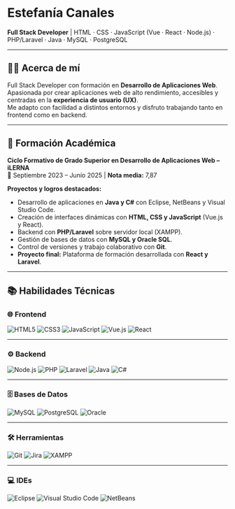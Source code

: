 # Estefanía Canales  
**Full Stack Developer** | HTML · CSS · JavaScript (Vue · React · Node.js) · PHP/Laravel · Java · MySQL · PostgreSQL  

---

## 👩‍💻 Acerca de mí  
Full Stack Developer con formación en **Desarrollo de Aplicaciones Web**.  
Apasionada por crear aplicaciones web de alto rendimiento, accesibles y centradas en la **experiencia de usuario (UX)**.  
Me adapto con facilidad a distintos entornos y disfruto trabajando tanto en frontend como en backend.  

---

## 💼 Formación Académica  
**Ciclo Formativo de Grado Superior en Desarrollo de Aplicaciones Web – iLERNA**  
📅 Septiembre 2023 – Junio 2025 | **Nota media:** 7,87  

**Proyectos y logros destacados:**  
- Desarrollo de aplicaciones en **Java y C#** con Eclipse, NetBeans y Visual Studio Code.  
- Creación de interfaces dinámicas con **HTML, CSS y JavaScript** (Vue.js y React).  
- Backend con **PHP/Laravel** sobre servidor local (XAMPP).  
- Gestión de bases de datos con **MySQL y Oracle SQL**.  
- Control de versiones y trabajo colaborativo con **Git**.  
- **Proyecto final:** Plataforma de formación desarrollada con **React y Laravel**.  

---

## 📚 Habilidades Técnicas  

### 🌐 Frontend  
![HTML5](https://img.shields.io/badge/HTML5-E34F26?style=for-the-badge&logo=html5&logoColor=white) 
![CSS3](https://img.shields.io/badge/CSS3-1572B6?style=for-the-badge&logo=css3&logoColor=white) 
![JavaScript](https://img.shields.io/badge/JavaScript-F7DF1E?style=for-the-badge&logo=javascript&logoColor=black) 
![Vue.js](https://img.shields.io/badge/Vue.js-35495E?style=for-the-badge&logo=vue.js&logoColor=4FC08D) 
![React](https://img.shields.io/badge/React-61DAFB?style=for-the-badge&logo=react&logoColor=black)  

---

### ⚙️ Backend  
![Node.js](https://img.shields.io/badge/Node.js-339933?style=for-the-badge&logo=node.js&logoColor=white) 
![PHP](https://img.shields.io/badge/PHP-777BB4?style=for-the-badge&logo=php&logoColor=white) 
![Laravel](https://img.shields.io/badge/Laravel-FF2D20?style=for-the-badge&logo=laravel&logoColor=white) 
![Java](https://img.shields.io/badge/Java-007396?style=for-the-badge&logo=java&logoColor=white) 
![C#](https://img.shields.io/badge/C%23-239120?style=for-the-badge&logo=c-sharp&logoColor=white)  

---

### 🗄️ Bases de Datos  
![MySQL](https://img.shields.io/badge/MySQL-4479A1?style=for-the-badge&logo=mysql&logoColor=white) 
![PostgreSQL](https://img.shields.io/badge/postgresql-4169e1?style=for-the-badge&logo=postgresql&logoColor=white) 
![Oracle](https://img.shields.io/badge/Oracle-F80000?style=for-the-badge&logo=oracle&logoColor=white)  

---

### 🛠️ Herramientas  
![Git](https://img.shields.io/badge/Git-F05032?style=for-the-badge&logo=git&logoColor=white) 
![Jira](https://img.shields.io/badge/Jira-0052CC?style=for-the-badge&logo=jira&logoColor=white) 
![XAMPP](https://img.shields.io/badge/XAMPP-F0A500?style=for-the-badge&logo=xampp&logoColor=white)  

---

### 💻 IDEs  
![Eclipse](https://img.shields.io/badge/Eclipse-2C2255?style=for-the-badge&logo=eclipseide&logoColor=white) 
![Visual Studio Code](https://img.shields.io/badge/VS%20Code-007ACC?style=for-the-badge&logo=visual-studio-code&logoColor=white) 
![NetBeans](https://img.shields.io/badge/NetBeans-002B6D?style=for-the-badge&logo=apache-netbeans&logoColor=white)  
